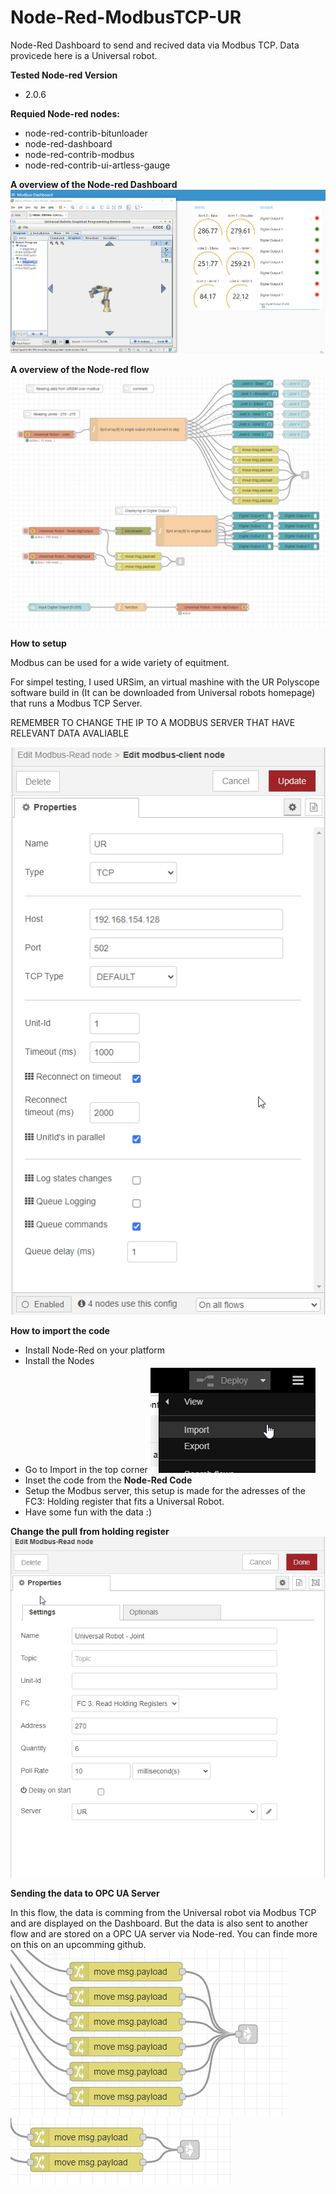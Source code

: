 # Node-Red-ModbusTCP-UR
 Node-Red Dashboard to send and recived data via Modbus TCP. Data provicede here is a Universal robot.


**Tested Node-red Version**
- 2.0.6

**Requied Node-red nodes:**
- node-red-contrib-bitunloader
- node-red-dashboard
- node-red-contrib-modbus
- node-red-contrib-ui-artless-gauge

**A overview of the Node-red Dashboard**
![Dashboard overview](https://github.com/glinvad/Node-Red-ModbusTCP-UR/blob/main/Pictures/OverviewDashboard.gif)

**A overview of the Node-red flow**
![Flow overview](https://github.com/glinvad/Node-Red-ModbusTCP-UR/blob/main/Pictures/OverviewFlow.jpg)

**How to setup**

Modbus can be used for a wide variety of equitment.

For simpel testing, I used URSim, an virtual mashine with the UR Polyscope software build in (It can be downloaded from Universal robots homepage) that runs a Modbus TCP Server.

REMEMBER TO CHANGE THE IP TO A MODBUS SERVER THAT HAVE RELEVANT DATA AVALIABLE

![Modbus server](https://github.com/glinvad/Node-Red-ModbusTCP-UR/blob/main/Pictures/ModbusTCPserver.jpg)

**How to import the code**
- Install Node-Red on your platform
- Install the Nodes
- Go to Import in the top corner 
![Import Node-red](https://github.com/glinvad/Node-Red-ModbusTCP-UR/blob/main/Pictures/NodeRedImport.jpg)
- Inset the code from the **Node-Red Code**
- Setup the Modbus server, this setup is made for the adresses of the FC3: Holding register that fits a Universal Robot.
- Have some fun with the data :)

**Change the pull from holding register**
![FC3 holding register](https://github.com/glinvad/Node-Red-ModbusTCP-UR/blob/main/Pictures/SettingUpGetHOLDING.jpg)

**Sending the data to OPC UA Server**

In this flow, the data is comming from the Universal robot via Modbus TCP and are displayed on the Dashboard. But the data is also sent to another flow and are stored on a OPC UA server via Node-red. You can finde more on this on an upcomming github.
![Sending data to another flow](https://github.com/glinvad/Node-Red-ModbusTCP-UR/blob/main/Pictures/SendingDataToOPCUAflow.jpg)
![Sending data to another flow](https://github.com/glinvad/Node-Red-ModbusTCP-UR/blob/main/Pictures/SendingDataToOPCUAflow2.jpg)


